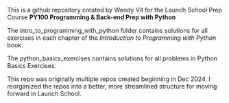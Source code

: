This is a github repository created by Wendy Vit for 
the Launch School Prep Course 
**PY100 Programming & Back-end Prep with Python**

The intro_to_programming_with_python folder contains solutions for all exercises in each chapter of the *Introduction to Programming with Python* book. 

The python_basics_exercises contains solutions for all problems in  Python Basics Exercises.

This repo was originally multiple repos created beginning in Dec 2024. I reorganized the repos into a better, more streamlined structure for moving forward in Launch School.
